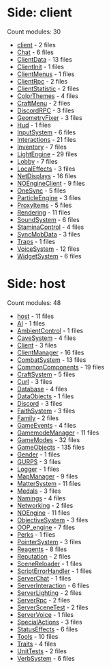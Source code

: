 # Side: client
Count modules: 30
 - [client](client/client.md) - 2 files
 - [Chat](client/Chat.md) - 6 files
 - [ClientData](client//ClientData.md) - 13 files
 - [ClientInit](client/ClientInit.md) - 1 files
 - [ClientMenus](client/ClientMenus.md) - 1 files
 - [ClientRpc](client/ClientRpc.md) - 2 files
 - [ClientStatistic](client/ClientStatistic.md) - 2 files
 - [ColorThemes](client/ColorThemes.md) - 4 files
 - [CraftMenu](client/CraftMenu.md) - 2 files
 - [DiscordRPC](client/DiscordRPC.md) - 3 files
 - [GeometryFixer](client/GeometryFixer.md) - 3 files
 - [Hud](client/Hud.md) - 1 files
 - [InputSystem](client/InputSystem.md) - 6 files
 - [Interactions](client/Interactions.md) - 21 files
 - [Inventory](client/Inventory.md) - 7 files
 - [LightEngine](client/LightEngine.md) - 29 files
 - [Lobby](client/Lobby.md) - 7 files
 - [LocalEffects](client/LocalEffects.md) - 3 files
 - [NetDisplays](client/NetDisplays.md) - 16 files
 - [NOEngineClient](client/NOEngineClient.md) - 9 files
 - [OneSync](client/OneSync.md) - 5 files
 - [ParticleEngine](client/ParticleEngine.md) - 3 files
 - [ProxyItems](client/ProxyItems.md) - 5 files
 - [Rendering](client/Rendering.md) - 11 files
 - [SoundSystem](client/SoundSystem.md) - 6 files
 - [StaminaControl](client/StaminaControl.md) - 4 files
 - [SyncMobData](client/SyncMobData.md) - 3 files
 - [Traps](client/Traps.md) - 1 files
 - [VoiceSystem](client/VoiceSystem.md) - 12 files
 - [WidgetSystem](client/WidgetSystem.md) - 6 files
# Side: host
Count modules: 48
 - [host](host/host.md) - 11 files
 - [AI](host/AI.md) - 1 files
 - [AmbientControl](host/AmbientControl.md) - 1 files
 - [CaveSystem](host/CaveSystem.md) - 4 files
 - [Client](host/Client.md) - 3 files
 - [ClientManager](host/ClientManager.md) - 16 files
 - [CombatSystem](host/CombatSystem.md) - 13 files
 - [CommonComponents](host/CommonComponents.md) - 19 files
 - [CraftSystem](host/CraftSystem.md) - 5 files
 - [Curl](host/Curl.md) - 3 files
 - [Database](host/Database.md) - 4 files
 - [DataObjects](host/DataObjects.md) - 1 files
 - [Discord](host/Discord.md) - 3 files
 - [FaithSystem](host/FaithSystem.md) - 3 files
 - [Family](host/Family.md) - 2 files
 - [GameEvents](host/GameEvents.md) - 4 files
 - [GamemodeManager](host/GamemodeManager.md) - 11 files
 - [GameModes](host/GameModes.md) - 32 files
 - [GameObjects](host/GameObjects.md) - 135 files
 - [Gender](host/Gender.md) - 1 files
 - [GURPS](host/GURPS.md) - 3 files
 - [Logger](host/Logger.md) - 1 files
 - [MapManager](host/MapManager.md) - 9 files
 - [MatterSystem](host/MatterSystem.md) - 11 files
 - [Medals](host/Medals.md) - 3 files
 - [Namings](host/Namings.md) - 4 files
 - [Networking](host/Networking.md) - 2 files
 - [NOEngine](host/NOEngine.md) - 11 files
 - [ObjectiveSystem](host/ObjectiveSystem.md) - 3 files
 - [OOP_engine](host/OOP_engine.md) - 7 files
 - [Perks](host/Perks.md) - 1 files
 - [PointerSystem](host/PointerSystem.md) - 3 files
 - [Reagents](host/Reagents.md) - 8 files
 - [Reputation](host/Reputation.md) - 2 files
 - [SceneReloader](host/SceneReloader.md) - 1 files
 - [ScriptErrorHandler](host/ScriptErrorHandler.md) - 1 files
 - [ServerChat](host/ServerChat.md) - 1 files
 - [ServerInteraction](host/ServerInteraction.md) - 6 files
 - [ServerLighting](host/ServerLighting.md) - 2 files
 - [ServerRpc](host/ServerRpc.md) - 2 files
 - [ServerSceneTest](host/ServerSceneTest.md) - 2 files
 - [ServerVoice](host/ServerVoice.md) - 1 files
 - [SpecialActions](host/SpecialActions.md) - 3 files
 - [StatusEffects](host/StatusEffects.md) - 6 files
 - [Tools](host/Tools.md) - 10 files
 - [Traits](host/Traits.md) - 4 files
 - [UnitTests](host/UnitTests.md) - 2 files
 - [VerbSystem](host/VerbSystem.md) - 6 files
